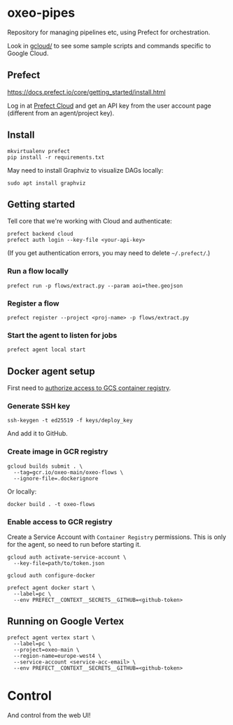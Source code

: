 # oxeo-pipes
Repository for managing pipelines etc, using Prefect for orchestration.

Look in [gcloud/](gcloud/) to see some sample scripts and commands specific to Google Cloud.

## Prefect
https://docs.prefect.io/core/getting_started/install.html

Log in at [Prefect Cloud](https://cloud.prefect.io/) and get an API key from the user account page (different from an agent/project key).

## Install
```
mkvirtualenv prefect
pip install -r requirements.txt
```

May need to install Graphviz to visualize DAGs locally:
```
sudo apt install graphviz
```

## Getting started
Tell core that we're working with Cloud and authenticate:
```
prefect backend cloud
prefect auth login --key-file <your-api-key>
```

(If you get authentication errors, you may need to delete `~/.prefect/`.)

### Run a flow locally
```
prefect run -p flows/extract.py --param aoi=thee.geojson
```

### Register a flow
```
prefect register --project <proj-name> -p flows/extract.py
```

### Start the agent to listen for jobs
```
prefect agent local start
```

## Docker agent setup
First need to [authorize access to GCS container registry](https://cloud.google.com/container-registry/docs/advanced-authentication#gcloud-helper).

### Generate SSH key
```
ssh-keygen -t ed25519 -f keys/deploy_key
```
And add it to GitHub.

### Create image in GCR registry
```
gcloud builds submit . \
  --tag=gcr.io/oxeo-main/oxeo-flows \
  --ignore-file=.dockerignore
```

Or locally:
```
docker build . -t oxeo-flows
```

### Enable access to GCR registry
Create a Service Account with `Container Registry` permissions. This is only for the agent, so need to run before starting it.
```
gcloud auth activate-service-account \
  --key-file=path/to/token.json

gcloud auth configure-docker
```

```
prefect agent docker start \
  --label=pc \
  --env PREFECT__CONTEXT__SECRETS__GITHUB=<github-token>
```

## Running on Google Vertex
```
prefect agent vertex start \
  --label=pc \
  --project=oxeo-main \
  --region-name=europe-west4 \
  --service-account <service-acc-email> \
  --env PREFECT__CONTEXT__SECRETS__GITHUB=<github-token>
```

# Control
And control from the web UI!

